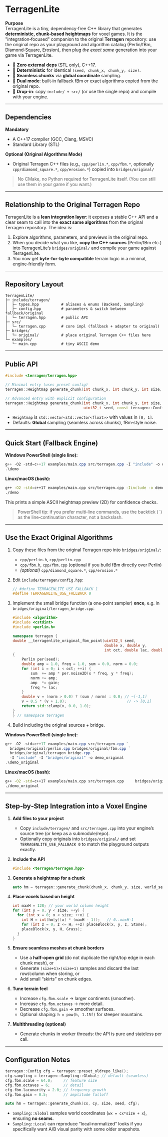 # TerragenLite

**Purpose**  
TerragenLite is a tiny, dependency‑free C++ library that generates **deterministic, chunk‑based heightmaps** for voxel games. It is the "integration‑focused" companion to the original **Terragen** repository: use the original repo as your playground and algorithm catalog (Perlin/fBm, Diamond‑Square, Erosion), then plug *the exact same* generation into your game via TerragenLite.

- 🧰 **Zero external deps** (STL only), C++17.
- 🔁 **Deterministic** for identical `(seed, chunk_x, chunk_y, size)`.
- 🔗 **Seamless chunks** via **global coordinate** sampling.
- 🔄 **Dual mode**: built‑in fallback fBm *or* exact algorithms copied from the original repo.
- 🧩 **Drop‑in**: copy `include/ + src/` (or use the single repo) and compile with your engine.

---

## Dependencies

**Mandatory**
- A C++17 compiler (GCC, Clang, MSVC)  
- Standard Library (STL)

**Optional (Original Algorithms Mode)**
- Original Terragen C++ files (e.g., `cpp/perlin.*`, `cpp/fbm.*`, optionally `cpp/diamond_square.*`, `cpp/erosion.*`) copied into `bridges/original/`

> No CMake, no Python required for TerragenLite itself. (You can still use them in your game if you want.)

---

## Relationship to the Original Terragen Repo

TerragenLite is a **lean integration layer**: it exposes a stable C++ API and a clear seam to call into the **exact same algorithms** from the original Terragen repository. The idea is:
1) Explore algorithms, parameters, and previews in the original repo.
2) When you decide what you like, **copy the C++ sources** (Perlin/fBm etc.) into TerragenLite’s `bridges/original/` and compile your game against TerragenLite.
3) You now get **byte‑for‑byte compatible** terrain logic in a minimal, engine‑friendly form.

---

## Repository Layout

```
TerragenLite/
├─ include/terragen/
│  ├─ types.hpp          # aliases & enums (Backend, Sampling)
│  ├─ config.hpp         # parameters & switch between fallback/original
│  └─ terragen.hpp       # public API
├─ src/
│  └─ terragen.cpp       # core impl (fallback + adapter to original)
├─ bridges/
│  └─ original/          # place original Terragen C++ files here
└─ examples/
   └─ main.cpp           # tiny ASCII demo
```

---

## Public API

```cpp
#include <terragen/terragen.hpp>

// Minimal entry (uses preset config)
terragen::Heightmap generate_chunk(int chunk_x, int chunk_y, int size, uint32_t seed);

// Advanced entry with explicit configuration
terragen::Heightmap generate_chunk(int chunk_x, int chunk_y, int size,
                                   uint32_t seed, const terragen::Config& cfg);
```

- `Heightmap` is `std::vector<std::vector<float>>` with values in `[0, 1]`.
- Defaults: **Global** sampling (seamless across chunks), fBm‑style noise.

---

## Quick Start (Fallback Engine)

**Windows PowerShell (single line):**
```powershell
g++ -O2 -std=c++17 examples/main.cpp src/terragen.cpp -I "include" -o demo
.\demo
```

**Linux/macOS (bash):**
```bash
g++ -O2 -std=c++17 examples/main.cpp src/terragen.cpp -Iinclude -o demo
./demo
```

This prints a simple ASCII heightmap preview (2D) for confidence checks.

> PowerShell tip: if you prefer multi‑line commands, use the backtick (`` ` ``) as the line‑continuation character, not a backslash.

---

## Use the **Exact** Original Algorithms

1. Copy these files from the original Terragen repo into `bridges/original/`:
   - `cpp/perlin.h`, `cpp/perlin.cpp`
   - `cpp/fbm.h`, `cpp/fbm.cpp` (optional if you build fBm directly over Perlin)
   - *(optional)* `cpp/diamond_square.*`, `cpp/erosion.*`

2. Edit `include/terragen/config.hpp`:
   ```cpp
   // #define TERRAGENLITE_USE_FALLBACK 1
   #define TERRAGENLITE_USE_FALLBACK 0
   ```

3. Implement the small bridge function (a one‑point sampler) **once**, e.g. in `bridges/original/terragen_bridge.cpp`:
   ```cpp
   #include <algorithm>
   #include <cstdint>
   #include <perlin.h>

   namespace terragen {
   double __terragenlite_original_fbm_point(uint32_t seed,
                                            double x, double y,
                                            int oct, double lac, double gain)
   {
       Perlin per(seed);
       double amp = 1.0, freq = 1.0, sum = 0.0, norm = 0.0;
       for (int i = 0; i < oct; ++i) {
           sum  += amp * per.noise2D(x * freq, y * freq);
           norm += amp;
           amp  *= gain;
           freq *= lac;
       }
       double v = (norm > 0.0) ? (sum / norm) : 0.0; // ~[-1,1]
       v = 0.5 * (v + 1.0);                           // -> [0,1]
       return std::clamp(v, 0.0, 1.0);
   }
   } // namespace terragen
   ```

4. Build including the original sources + bridge.

**Windows PowerShell (single line):**
```powershell
g++ -O2 -std=c++17 examples/main.cpp src/terragen.cpp `
  bridges/original/perlin.cpp bridges/original/fbm.cpp `
  bridges/original/terragen_bridge.cpp `
  -I "include" -I "bridges/original" -o demo_original
.\demo_original
```

**Linux/macOS (bash):**
```bash
g++ -O2 -std=c++17 examples/main.cpp src/terragen.cpp     bridges/original/perlin.cpp bridges/original/fbm.cpp     bridges/original/terragen_bridge.cpp     -Iinclude -Ibridges/original -o demo_original
./demo_original
```

---

## Step‑by‑Step Integration into a Voxel Engine

1. **Add files to your project**
   - Copy `include/terragen/` and `src/terragen.cpp` into your engine’s source tree (or keep as a submodule/repo).
   - Optionally copy originals into `bridges/original/` and set `TERRAGENLITE_USE_FALLBACK 0` to match the playground outputs exactly.

2. **Include the API**
   ```cpp
   #include <terragen/terragen.hpp>
   ```

3. **Generate a heightmap for a chunk**
   ```cpp
   auto hm = terragen::generate_chunk(chunk_x, chunk_y, size, world_seed);
   ```

4. **Place voxels based on height**
   ```cpp
   int maxH = 128; // your world column height
   for (int y = 0; y < size; ++y) {
     for (int x = 0; x < size; ++x) {
       int H = int(hm[y][x] * (maxH - 1));   // 0..maxH-1
       for (int z = 0; z <= H; ++z) placeBlock(x, y, z, Stone);
       placeBlock(x, y, H, Grass);
     }
   }
   ```

5. **Ensure seamless meshes at chunk borders**
   - Use a **half‑open grid** (do not duplicate the right/top edge in each chunk mesh), or
   - Generate `(size+1)×(size+1)` samples and discard the last row/column when storing, or
   - Add small “skirts” on chunk edges.

6. **Tune terrain feel**
   - Increase `cfg.fbm.scale` → larger continents (smoother).
   - Increase `cfg.fbm.octaves` → more detail.
   - Decrease `cfg.fbm.gain` → smoother surfaces.
   - Optional shaping: `h = pow(h, 1.15f)` for steeper mountains.

7. **Multithreading (optional)**
   - Generate chunks in worker threads: the API is pure and stateless per call.

---

## Configuration Notes

```cpp
terragen::Config cfg = terragen::preset_oldrepo_like();
cfg.sampling = terragen::Sampling::Global; // default (seamless)
cfg.fbm.scale = 64.0;     // feature size
cfg.fbm.octaves = 6;      // detail
cfg.fbm.lacunarity = 2.0; // frequency growth
cfg.fbm.gain = 0.5;       // amplitude falloff

auto hm = terragen::generate_chunk(cx, cy, size, seed, cfg);
```

- `Sampling::Global` samples world coordinates (`wx = cx*size + x`), ensuring **no seams**.
- `Sampling::Local` can reproduce “local‑normalized” looks if you specifically want A/B visual parity with some older snapshots.
